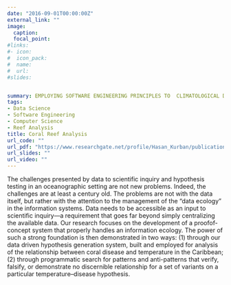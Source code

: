 ```yaml
---
date: "2016-09-01T00:00:00Z"
external_link: ""
image:
  caption: 
  focal_point: 
#links:
#- icon: 
#  icon_pack: 
#  name: 
#  url: 
#slides: 


summary: EMPLOYING SOFTWARE ENGINEERING PRINCIPLES TO  CLIMATOLOGICAL DATASETS 
tags:
- Data Science
- Software Engineering
- Computer Science
- Reef Analysis
title: Coral Reef Analysis
url_code: ""
url_pdf: "https://www.researchgate.net/profile/Hasan_Kurban/publication/334591340_EMPLOYING_SOFTWARE_ENGINEERING_PRINCIPLES_EMPLOYING_SOFTWARE_ENGINEERING_PRINCIPLES_TO_ENHANCE_MANAGEMENT_OF_CLIMATOLOGICAL_DATASETS_FOR_CORAL_REEF_ANALYSIS/links/5d330c3e299bf1995b39a083/EMPLOYING-SOFTWARE-ENGINEERING-PRINCIPLES-EMPLOYING-SOFTWARE-ENGINEERING-PRINCIPLES-TO-ENHANCE-MANAGEMENT-OF-CLIMATOLOGICAL-DATASETS-FOR-CORAL-REEF-ANALYSIS.pdf"
url_slides: ""
url_video: ""
---
```


The challenges presented by data to scientific inquiry and hypothesis testing in an oceanographic setting
are not new problems. Indeed, the challenges are at least a century old. The problems are not with the data itself, but rather with the attention to the management of the “data ecology” in the information systems. Data needs to be accessible as an input to scientific inquiry—a requirement that goes far beyond simply centralizing the available data. Our research focuses on the development of a proofof-concept system that properly handles an information ecology. The power of such a strong foundation is then demonstrated in two ways: (1) through our data driven hypothesis generation system, built and employed for analysis of the relationship between coral disease and temperature in the Caribbean; (2) through programmatic search for patterns and anti-patterns that verify, falsify, or demonstrate no discernible relationship for a set of
variants on a particular temperature–disease hypothesis.
